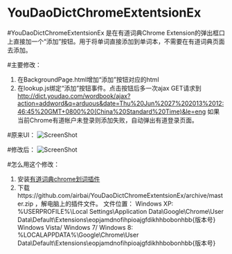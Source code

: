 YouDaoDictChromeExtentsionEx
============================

#YouDaoDictChromeExtentsionEx 是在有道词典Chrome Extension的弹出框口上直接加一个“添加”按钮。用于将单词直接添加到单词本，不需要在有道词典页面去添加。

#主要修改：
1. 在BackgroundPage.html增加“添加”按钮对应的html
2. 在lookup.js绑定“添加”按钮事件。点击按钮后多一次ajax GET请求到
http://dict.youdao.com/wordbook/ajax?action=addword&q=arduous&date=Thu%20Jun%2027%202013%2012:46:45%20GMT+0800%20(China%20Standard%20Time)&le=eng
如果当前Chrome有道帐户未登录则添加失败，自动弹出有道登录页面。

#原来UI：
![ScreenShot](http://ww2.sinaimg.cn/large/61de38fejw1e62ujqd9f3j20eo07kaay.jpg)

#修改后：
![ScreenShot](http://ww1.sinaimg.cn/large/61de38fejw1e62ujtql1kj20ea07agmg.jpg)

#怎么用这个修改：
1. 安装[有道词典chrome划词插件](https://chrome.google.com/webstore/detail/%E6%9C%89%E9%81%93%E8%AF%8D%E5%85%B8chrome%E5%88%92%E8%AF%8D%E6%8F%92%E4%BB%B6/eopjamdnofihpioajgfdikhhbobonhbb)
2. 下载https://github.com/airbai/YouDaoDictChromeExtentsionEx/archive/master.zip ，解电脑上的插件文件。
文件位置：
Windows XP: 
%USERPROFILE%\Local Settings\Application Data\Google\Chrome\User Data\Default\Extensions\eopjamdnofihpioajgfdikhhbobonhbb\{版本号}\
Windows Vista/ Windows 7/ Windows 8: 
%LOCALAPPDATA%\Google\Chrome\User Data\Default\Extensions\eopjamdnofihpioajgfdikhhbobonhbb\{版本号}

